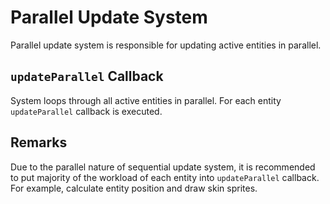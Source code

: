 # Parallel Update System

Parallel update system is responsible for updating active entities in parallel.

## `updateParallel` Callback

System loops through all active entities in parallel. For each entity `updateParallel` callback is executed.

## Remarks

Due to the parallel nature of sequential update system, it is recommended to put majority of the workload of each entity into `updateParallel` callback. For example, calculate entity position and draw skin sprites.
